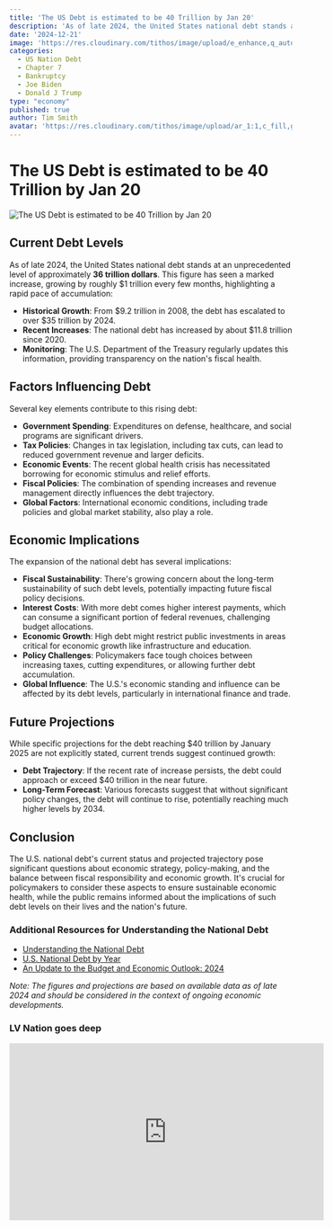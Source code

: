 ```yaml
---
title: 'The US Debt is estimated to be 40 Trillion by Jan 20'
description: 'As of late 2024, the United States national debt stands at an unprecedented level of approximately **36 trillion dollars**. This figure has seen a marked increase, growing by roughly $1 trillion every few months, highlighting a rapid pace of accumulation'
date: '2024-12-21'
image: 'https://res.cloudinary.com/tithos/image/upload/e_enhance,q_auto:eco/v1734819402/Screenshot_2024-12-21_at_2.15.55_PM_r3ekge.avif'
categories:
  - US Nation Debt
  - Chapter 7
  - Bankruptcy
  - Joe Biden
  - Donald J Trump
type: "economy"
published: true
author: Tim Smith
avatar: 'https://res.cloudinary.com/tithos/image/upload/ar_1:1,c_fill,g_auto,q_auto:eco,r_max,w_100/v1703907649/me_f8wxaa.avif'
---
```


<script>
  import { ExternalLink, Image } from '../lib';
</script>

# The US Debt is estimated to be 40 Trillion by Jan 20

<Image
  src='https://res.cloudinary.com/tithos/image/upload/e_enhance,q_auto:eco/v1734819402/Screenshot_2024-12-21_at_2.15.55_PM_r3ekge.avif'
  alt='The US Debt is estimated to be 40 Trillion by Jan 20'
/>

## Current Debt Levels

As of late 2024, the United States national debt stands at an unprecedented level of approximately **36 trillion dollars**. This figure has seen a marked increase, growing by roughly $1 trillion every few months, highlighting a rapid pace of accumulation:

- **Historical Growth**: From $9.2 trillion in 2008, the debt has escalated to over $35 trillion by 2024.
- **Recent Increases**: The national debt has increased by about $11.8 trillion since 2020.
- **Monitoring**: The U.S. Department of the Treasury regularly updates this information, providing transparency on the nation's fiscal health.[](https://www.statista.com/statistics/273294/public-debt-of-the-united-states-by-month/)[](https://www.pgpf.org/article/the-national-debt-is-rising-unsustainably-and-other-takeaways-from-cbos-latest-projections/)

## Factors Influencing Debt

Several key elements contribute to this rising debt:

- **Government Spending**: Expenditures on defense, healthcare, and social programs are significant drivers. 
- **Tax Policies**: Changes in tax legislation, including tax cuts, can lead to reduced government revenue and larger deficits.
- **Economic Events**: The recent global health crisis has necessitated borrowing for economic stimulus and relief efforts.
- **Fiscal Policies**: The combination of spending increases and revenue management directly influences the debt trajectory.
- **Global Factors**: International economic conditions, including trade policies and global market stability, also play a role.[](https://fiscaldata.treasury.gov/americas-finance-guide/national-debt/)

## Economic Implications

The expansion of the national debt has several implications:

- **Fiscal Sustainability**: There's growing concern about the long-term sustainability of such debt levels, potentially impacting future fiscal policy decisions.
- **Interest Costs**: With more debt comes higher interest payments, which can consume a significant portion of federal revenues, challenging budget allocations.[](https://x.com/KobeissiLetter/status/1867280198045249637)
- **Economic Growth**: High debt might restrict public investments in areas critical for economic growth like infrastructure and education.
- **Policy Challenges**: Policymakers face tough choices between increasing taxes, cutting expenditures, or allowing further debt accumulation.
- **Global Influence**: The U.S.'s economic standing and influence can be affected by its debt levels, particularly in international finance and trade.[](https://en.wikipedia.org/wiki/National_debt_of_the_United_States)

## Future Projections

While specific projections for the debt reaching $40 trillion by January 2025 are not explicitly stated, current trends suggest continued growth:

- **Debt Trajectory**: If the recent rate of increase persists, the debt could approach or exceed $40 trillion in the near future.
- **Long-Term Forecast**: Various forecasts suggest that without significant policy changes, the debt will continue to rise, potentially reaching much higher levels by 2034.[](https://www.statista.com/statistics/216998/forecast-of-the-federal-debt-of-the-united-states/)

## Conclusion

The U.S. national debt's current status and projected trajectory pose significant questions about economic strategy, policy-making, and the balance between fiscal responsibility and economic growth. It's crucial for policymakers to consider these aspects to ensure sustainable economic health, while the public remains informed about the implications of such debt levels on their lives and the nation's future.

### Additional Resources for Understanding the National Debt
- [Understanding the National Debt](fiscaldata.treasury.gov)
- [U.S. National Debt by Year](investopedia.com)
- [An Update to the Budget and Economic Outlook: 2024](cbo.gov)

*Note: The figures and projections are based on available data as of late 2024 and should be considered in the context of ongoing economic developments.*

### LV Nation goes deep

<iframe width="560" height="315" src="https://www.youtube-nocookie.com/embed/o_x8_7GbUy8?si=H2bO4BQbNdUcVtSw" title="YouTube video player" frameborder="0" allow="accelerometer; autoplay; clipboard-write; encrypted-media; gyroscope; picture-in-picture; web-share" referrerpolicy="strict-origin-when-cross-origin" allowfullscreen></iframe>